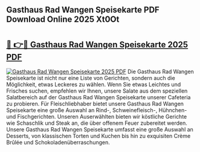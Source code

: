 ## Gasthaus Rad Wangen Speisekarte PDF Download Online 2025 Xt0Ot

# <h2><a href="http://gcebud5.nevu.top/?p=Gasthaus+Rad+Wangen+Speisekarte">🔗 👉🔴 Gasthaus Rad Wangen Speisekarte 2025 PDF</a></h2>

[![Gasthaus Rad Wangen Speisekarte 2025 PDF](https://i.imgur.com/dBaPXMq.png)](http://gcebud5.nevu.top/?p=Gasthaus+Rad+Wangen+Speisekarte)
Die Gasthaus Rad Wangen Speisekarte ist nicht nur eine Liste von Gerichten, sondern auch die Möglichkeit, etwas Leckeres zu wählen. Wenn Sie etwas Leichtes und Frisches suchen, empfehlen wir Ihnen, unsere Salate aus dem speziellen Salatbereich auf der Gasthaus Rad Wangen Speisekarte unserer Cafeteria zu probieren. Für Fleischliebhaber bietet unsere Gasthaus Rad Wangen Speisekarte eine große Auswahl an Rind-, Schweinefleisch-, Hühnchen- und Fischgerichten. Unseren Auserwählten bieten wir köstliche Gerichte wie Schaschlik und Steak an, die über offenem Feuer zubereitet werden. Unsere Gasthaus Rad Wangen Speisekarte umfasst eine große Auswahl an Desserts, von klassischen Torten und Kuchen bis hin zu exquisiten Crème Brûlée und Schokoladenüberraschungen.
